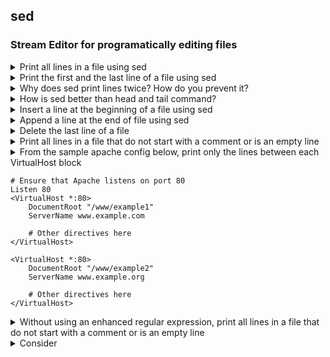 ## sed

### Stream Editor for programatically editing files

<details>
<summary>Print all lines in a file using sed</summary>

```bash
sed '' /etc/services
```   
</details>

<details>
<summary>Print the first and the last line of a file using sed</summary>

```bash
sed -n '1p' /etc/services

sed -n '$p' /etc/services
```   
</details>

<details>
<summary>Why does sed print lines twice? How do you prevent it?</summary>

Sed will automatically print all the lines it has read. To suppress this behaviour use the -n option.

</details>

<details>
<summary>How is sed better than head and tail command?</summary>

sed can print any range of lines whereas head and tail commands only print from the beginning and till the end of the file. 

```bash
sed -n '10,15p' /etc/services

sed -n '20,$p' /etc/services
```   
</details>

<details>
<summary>Insert a line at the beginning of a file using sed</summary>

```bash
# sample file
$ sed '' script01.sh
echo "yes"

# test
$ sed '1i #!/bin/bash' script01.sh
#!/bin/bash
echo "yes"

# do an inplace edit with -i
$ sed -i '1i #!/bin/bash' script01.sh

$ sed '' script01.sh
#!/bin/bash
echo "yes"
```   
</details>

<details>
<summary>Append a line at the end of file using sed</summary>

```bash
sudo sed -i '$a 8.8.8.8 google.com' /etc/hosts
```   

_Note: We cannot use sudo with redirection_

```bash
sudo echo '8.8.8.8 google' >> /etc/hosts
-bash: /etc/hosts: Permission denied
```
</details>

<details>
<summary>Delete the last line of a file</summary>

```bash
sed -i '$d' script01.sh

cat script01.sh
#!/bin/bash
```
</details>


<details>
<summary>Print all lines in a file that do not start with a comment or is an empty line</summary>

```bash
sed -E '/^\s*(#|$)/d' /etc/services
```
</details>


<details>
<summary>From the sample apache config below, print only the lines between each VirtualHost block

```
# Ensure that Apache listens on port 80
Listen 80
<VirtualHost *:80>
    DocumentRoot "/www/example1"
    ServerName www.example.com

    # Other directives here
</VirtualHost>

<VirtualHost *:80>
    DocumentRoot "/www/example2"
    ServerName www.example.org

    # Other directives here
</VirtualHost>
```
</summary>

```bash
# We can pass a range of regular expression as we would pass a range of lines
sed -n '/<VirtualHost/,/<\/VirtualHost/p' vhost.sample
```   
</details>

<details>
<summary>Without using an enhanced regular expression, print all lines in a file that do not start with a comment or is an empty line</summary>


```bash
# We can pass multiple sed expressions with a semicolon
sed '/^\s*$/d;/^\s*#/d' /etc/services
```

_The expressions can also be stored in a **sed script** and passed as an argument to the sed command_

```bash
sed -f test.sed /etc/services
```

where test.sed contains
```
/^\s*$/d
/^\s*#/d
```

</details>

<details>
    <summary>Consider 

</details>